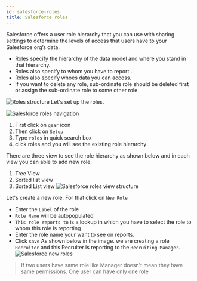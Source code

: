 ```yaml
---
id: salesforce-roles
title: Salesforce roles
---
```

Salesforce offers a user role hierarchy that you can use with sharing settings to determine the levels of access that users have to your Salesforce org’s data. 
- Roles specify the hierarchy of the data model and where you stand in that hierarchy.
- Roles also specify to whom you have to report .
- Roles also specify whoes data you can access.
- If you want to delete any role, sub-ordinate role should be deleted first or assign the sub-ordinate role to some other role.

 ![Roles structure](assets/ADMIN/roles.PNG)
 Let's set up the roles.

 ![Salesforce roles navigation](assets/ADMIN/roles_navigation.png)
 
 1. First click on `gear` icon 
 2. Then click on `Setup`
 3. Type `roles` in quick search box
 4. click roles and you will see the existing role hierarchy

 There are three view to see the role hierarchy as shown below and in each view you can able to add new role.
 1. Tree View
 2. Sorted list view
 3. Sorted List view
  ![Salesforce roles view structure](assets/ADMIN/Different_views_of_role_hierarchy.PNG)
 
Let's create a new role. For that click on `New Role`
- Enter the `Label` of the role
- `Role Name` will be autopopulated
- `This role reports to` is a lookup in which you have to select the role to whom this role is reporting
- Enter the role name your want to see on reports.
- Click `save`
As shown below in the image. we are creating a role `Recruiter` and this Recruiter is reporting to the `Recruiting Manager`.
 ![Salesforce new roles](assets/ADMIN/new_role.PNG)

> If two users have same role like Manager doesn't mean they have same permissions.
> One user can have only one role